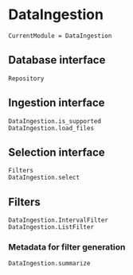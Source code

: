 # DataIngestion

```@meta
CurrentModule = DataIngestion
```

## Database interface

```@docs
Repository
```

## Ingestion interface

```@docs
DataIngestion.is_supported
DataIngestion.load_files
```

## Selection interface

```@docs
Filters
DataIngestion.select
```

## Filters

```@docs
DataIngestion.IntervalFilter
DataIngestion.ListFilter
```

### Metadata for filter generation

```@docs
DataIngestion.summarize
```